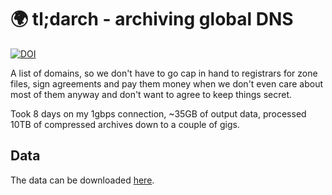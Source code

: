 # 🌍 tl;darch - archiving global DNS

[![DOI](https://zenodo.org/badge/DOI/10.5281/zenodo.15872040.svg)](https://doi.org/10.5281/zenodo.15872040)

A list of domains, so we don't have to go cap in hand to registrars for zone
files, sign agreements and pay them money when we don't even care about most of
them anyway and don't want to agree to keep things secret.

Took 8 days on my 1gbps connection, ~35GB of output data, processed 10TB of
compressed archives down to a couple of gigs.

## Data

The data can be downloaded [here](https://zenodo.org/records/15872040).
